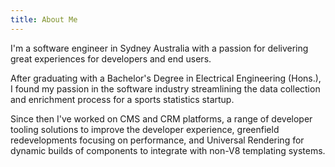 ```yaml
---
title: About Me
---
```

I'm a software engineer in Sydney Australia with a passion for delivering great experiences for developers and end users.

After graduating with a Bachelor's Degree in Electrical Engineering (Hons.), I found my passion in the software industry streamlining the data collection and enrichment process for a sports statistics startup.

Since then I've worked on CMS and CRM platforms, a range of developer tooling solutions to improve the developer experience, greenfield redevelopments focusing on performance, and Universal Rendering for dynamic builds of components to integrate with non-V8 templating systems.

